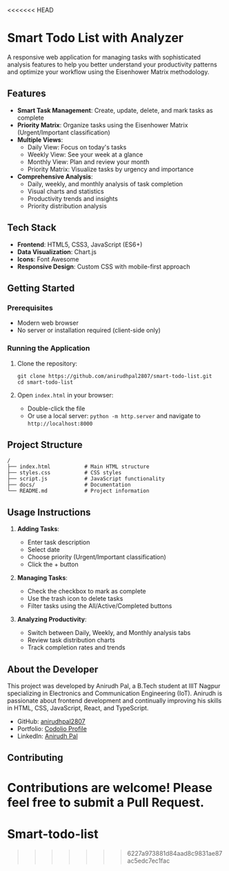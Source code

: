 <<<<<<< HEAD
# Smart Todo List with Analyzer

A responsive web application for managing tasks with sophisticated analysis features to help you better understand your productivity patterns and optimize your workflow using the Eisenhower Matrix methodology.

## Features

- **Smart Task Management**: Create, update, delete, and mark tasks as complete
- **Priority Matrix**: Organize tasks using the Eisenhower Matrix (Urgent/Important classification)
- **Multiple Views**: 
  - Daily View: Focus on today's tasks
  - Weekly View: See your week at a glance
  - Monthly View: Plan and review your month
  - Priority Matrix: Visualize tasks by urgency and importance
- **Comprehensive Analysis**: 
  - Daily, weekly, and monthly analysis of task completion
  - Visual charts and statistics
  - Productivity trends and insights
  - Priority distribution analysis

## Tech Stack

- **Frontend**: HTML5, CSS3, JavaScript (ES6+)
- **Data Visualization**: Chart.js
- **Icons**: Font Awesome
- **Responsive Design**: Custom CSS with mobile-first approach

## Getting Started

### Prerequisites

- Modern web browser
- No server or installation required (client-side only)

### Running the Application

1. Clone the repository:
   ```
   git clone https://github.com/anirudhpal2807/smart-todo-list.git
   cd smart-todo-list
   ```

2. Open `index.html` in your browser:
   - Double-click the file
   - Or use a local server: `python -m http.server` and navigate to `http://localhost:8000`

## Project Structure

```
/
├── index.html           # Main HTML structure
├── styles.css           # CSS styles
├── script.js            # JavaScript functionality
├── docs/                # Documentation
└── README.md            # Project information
```

## Usage Instructions

1. **Adding Tasks**:
   - Enter task description
   - Select date
   - Choose priority (Urgent/Important classification)
   - Click the + button

2. **Managing Tasks**:
   - Check the checkbox to mark as complete
   - Use the trash icon to delete tasks
   - Filter tasks using the All/Active/Completed buttons

3. **Analyzing Productivity**:
   - Switch between Daily, Weekly, and Monthly analysis tabs
   - Review task distribution charts
   - Track completion rates and trends

## About the Developer

This project was developed by Anirudh Pal, a B.Tech student at IIIT Nagpur specializing in Electronics and Communication Engineering (IoT). Anirudh is passionate about frontend development and continually improving his skills in HTML, CSS, JavaScript, React, and TypeScript.

- GitHub: [anirudhpal2807](https://github.com/anirudhpal2807)
- Portfolio: [Codolio Profile](https://codolio.com/profile/Anirudhpaul)
- LinkedIn: [Anirudh Pal](https://www.linkedin.com/in/anirudh-pal-34310b238/)

## Contributing

Contributions are welcome! Please feel free to submit a Pull Request. 
=======
# Smart-todo-list
>>>>>>> 6227a973881d84aad8c9831ae87ac5edc7ec1fac
